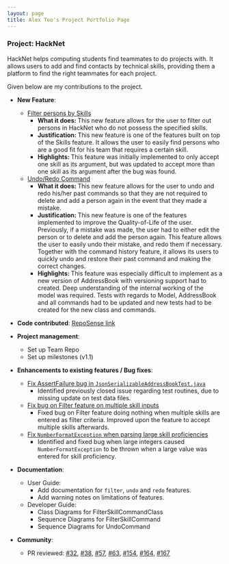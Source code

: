 ```yaml
---
layout: page
title: Alex Teo's Project Portfolio Page
---
```


### Project: HackNet

HackNet helps computing students find teammates to do projects with. It allows users to add and find contacts by technical skills, providing them a platform to find the right teammates for each project.

Given below are my contributions to the project.

* **New Feature**:
    * [Filter persons by Skills](https://github.com/AY2122S2-CS2103T-W13-3/tp/pull/31)
      * <b>What it does: </b> This new feature allows for the user to filter out persons in HackNet who do not possess the specified skills.
      * <b>Justification: </b> This new feature is one of the features built on top of the Skills feature. It allows the user to easily find persons who are a good fit for his team that requires a certain skill.
      * <b>Highlights: </b> This feature was initially implemented to only accept one skill as its argument, but was updated to accept more than one skill as its argument after the bug was found.
    * [Undo/Redo Command](https://github.com/AY2122S2-CS2103T-W13-3/tp/pull/76)
      * <b>What it does: </b> This new feature allows for the user to undo and redo his/her past commands so that they are not required to delete and add a person again in the event that they made a mistake.
      * <b>Justification: </b> This new feature is one of the features implemented to improve the Quality-of-Life of the user. Previously, if a mistake was made, the user had to either edit the person or to delete and add the person again.
This feature allows the user to easily undo their mistake, and redo them if necessary. Together with the command history feature, it allows its users to quickly undo and restore their past command and making the correct changes.
      * <b>Highlights: </b> This feature was especially difficult to implement as a new version of AddressBook with versioning support had to created.
Deep understanding of the internal working of the model was required. Tests with regards to Model, AddressBook and all commands
had to be updated and new tests had to be created for the new class and commands.

* **Code contributed**: [RepoSense link](https://nus-cs2103-ay2122s2.github.io/tp-dashboard/?search=alexteo98&sort=groupTitle&sortWithin=title&since=2022-02-18&timeframe=commit&mergegroup=&groupSelect=groupByRepos&breakdown=false)

* **Project management**:
    * Set up Team Repo
    * Set up milestones (v1.1)

* **Enhancements to existing features / Bug fixes**:
    * [Fix AssertFailure bug in `JsonSerializableAddressBookTest.java`](https://github.com/AY2122S2-CS2103T-W13-3/tp/pull/35)
      * Identified previously closed issue regarding test routines, due to missing update on test data files.
    * [Fix bug on Filter feature on multiple skill inputs](https://github.com/AY2122S2-CS2103T-W13-3/tp/pull/62)
      * Fixed bug on Filter feature doing nothing when multiple skills are entered as filter criteria. Improved upon the feature to accept multiple skills afterwards.
    * [Fix `NumberFormatException` when parsing large skill proficiencies](https://github.com/AY2122S2-CS2103T-W13-3/tp/pull/177)
      * Identified and fixed bug when large integers caused `NumberFormatException` to be thrown when a large value was entered for skill proficiency.

* **Documentation**:
    * User Guide:
        * Add  documentation for `filter`, `undo` and `redo` features.
        * Add warning notes on limitations of features.
    * Developer Guide:
        * Class Diagrams for FilterSkillCommandClass
        * Sequence Diagrams for FilterSkillCommand
        * Sequence Diagrams for UndoCommand

* **Community**:
    * PR reviewed:
[#32](https://github.com/AY2122S2-CS2103T-W13-3/tp/pull/32),
[#38](https://github.com/AY2122S2-CS2103T-W13-3/tp/pull/38),
[#57](https://github.com/AY2122S2-CS2103T-W13-3/tp/pull/57),
[#63](https://github.com/AY2122S2-CS2103T-W13-3/tp/pull/63),
[#154](https://github.com/AY2122S2-CS2103T-W13-3/tp/pull/154),
[#164](https://github.com/AY2122S2-CS2103T-W13-3/tp/pull/164),
[#167](https://github.com/AY2122S2-CS2103T-W13-3/tp/pull/167)

